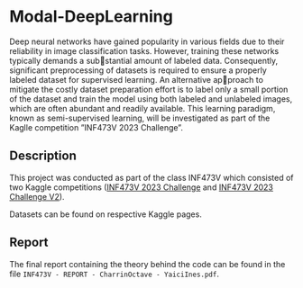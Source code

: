 # Modal-DeepLearning

Deep neural networks have gained popularity in various fields due to their reliability in image classification tasks. However, training these networks typically demands a substantial amount of labeled data. Consequently, significant preprocessing of datasets is required to ensure a properly labeled dataset for supervised learning. An alternative approach to mitigate the costly dataset preparation effort is to label only a small portion of the dataset and train the model using both labeled and unlabeled images, which are often abundant and readily available. This learning paradigm, known as semi-supervised learning, will be investigated as part of the Kaglle competition ”INF473V 2023 Challenge”.

## Description

This project was conducted as part of the class INF473V which consisted of two Kaggle competitions ([INF473V 2023 Challenge](https://www.kaggle.com/competitions/inf473v-2023-challenge) and [INF473V 2023 Challenge V2](https://www.kaggle.com/competitions/inf473v-2023-challenge-v2)).

Datasets can be found on respective Kaggle pages.

## Report

The final report containing the theory behind the code can be found in the file `INF473V - REPORT - CharrinOctave - YaiciInes.pdf`.
